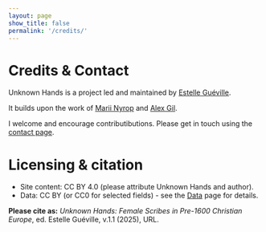 ```yaml
---
layout: page
show_title: false
permalink: '/credits/'
---
```

# Credits & Contact

Unknown Hands is a project led and maintained by [Estelle Guéville](https://estellegueville.com).

It builds upon the work of [Marii Nyrop](https://marii.info/) and [Alex Gil](https://github.com/elotroalex).

I welcome and encourage contributibutions. Please get in touch using the [contact page](/contact).

# Licensing & citation
  - Site content: CC BY 4.0 (please attribute Unknown Hands and author).
  - Data: CC BY (or CC0 for selected fields) - see the [Data](/data) page for details.

**Please cite as:**
*Unknown Hands: Female Scribes in Pre-1600 Christian Europe*, ed. Estelle Guéville, v.1.1 (2025), URL.
